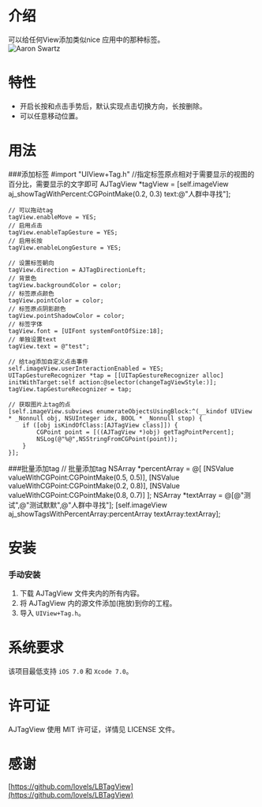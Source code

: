 
介绍
==============
可以给任何View添加类似nice 应用中的那种标签。<br/>
![Aaron Swartz](https://github.com/alienjun/AJTagView/blob/master/Screenshots/screenshot1.gif)


特性
==============
- 开启长按和点击手势后，默认实现点击切换方向，长按删除。
- 可以任意移动位置。

用法
==============
###添加标签
	 #import "UIView+Tag.h"
	 //指定标签原点相对于需要显示的视图的百分比，需要显示的文字即可
    AJTagView *tagView = [self.imageView aj_showTagWithPercent:CGPointMake(0.2, 0.3) text:@"人群中寻找"];
    
    // 可以拖动tag
    tagView.enableMove = YES; 
    // 启用点击
    tagView.enableTapGesture = YES;
    // 启用长按
    tagView.enableLongGesture = YES;
    
    // 设置标签朝向
    tagView.direction = AJTagDirectionLeft; 
    // 背景色
    tagView.backgroundColor = color;
    // 标签原点颜色
    tagView.pointColor = color;
    // 标签原点阴影颜色
    tagView.pointShadowColor = color;
    // 标签字体
    tagView.font = [UIFont systemFontOfSize:18];
    // 单独设置text
    tagView.text = @"test";
    
	// 给tag添加自定义点击事件
    self.imageView.userInteractionEnabled = YES;
    UITapGestureRecognizer *tap = [[UITapGestureRecognizer alloc] initWithTarget:self action:@selector(changeTagViewStyle:)];
    tagView.tapGestureRecognizer = tap;
    
    // 获取图片上tag的点
    [self.imageView.subviews enumerateObjectsUsingBlock:^(__kindof UIView * _Nonnull obj, NSUInteger idx, BOOL * _Nonnull stop) {
        if ([obj isKindOfClass:[AJTagView class]]) {
            CGPoint point = [((AJTagView *)obj) getTagPointPercent];
            NSLog(@"%@",NSStringFromCGPoint(point));
        }
    }];

###批量添加tag
	// 批量添加tag
    NSArray *percentArray = @[
    [NSValue valueWithCGPoint:CGPointMake(0.5, 0.5)],
    [NSValue valueWithCGPoint:CGPointMake(0.2, 0.8)],
    [NSValue valueWithCGPoint:CGPointMake(0.8, 0.7)]
    ];
    NSArray *textArray = @[@"测试",@"测试默默",@"人群中寻找"];
    [self.imageView aj_showTagsWithPercentArray:percentArray textArray:textArray];


安装
==============
### 手动安装

1. 下载 AJTagView 文件夹内的所有内容。
2. 将 AJTagView 内的源文件添加(拖放)到你的工程。
3. 导入 `UIView+Tag.h`。



系统要求
==============
该项目最低支持 `iOS 7.0` 和 `Xcode 7.0`。


许可证
==============
AJTagView 使用 MIT 许可证，详情见 LICENSE 文件。


感谢
==============
[https://github.com/lovels/LBTagView](https://github.com/lovels/LBTagView)

